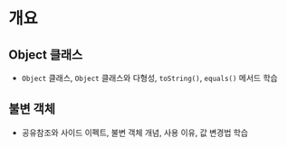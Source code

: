# 개요

## Object 클래스

- ```Object``` 클래스, ```Object``` 클래스와 다형성, ```toString()```, ```equals()``` 메서드 학습

## 불변 객체

- 공유참조와 사이드 이펙트, 불변 객체 개념, 사용 이유, 값 변경법 학습 
